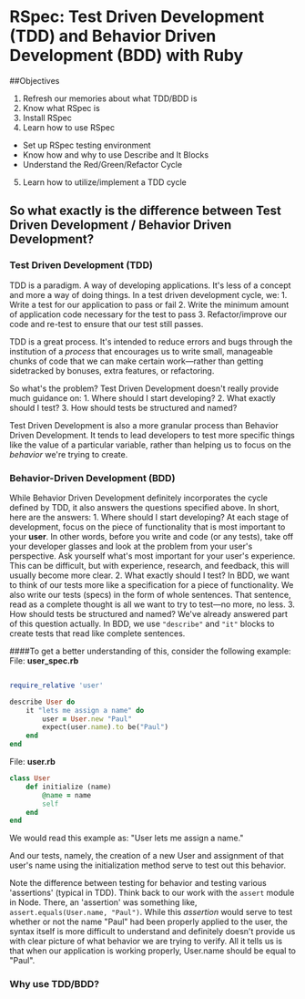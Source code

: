 # RSpec: Test Driven Development (TDD) and Behavior Driven Development (BDD) with Ruby

##Objectives

1. Refresh our memories about what TDD/BDD is
2. Know what RSpec is
3. Install RSpec
4. Learn how to use RSpec
  - Set up RSpec testing environment
  - Know how and why to use Describe and It Blocks
  - Understand the Red/Green/Refactor Cycle
5. Learn how to utilize/implement a TDD cycle

## So what exactly is the difference between Test Driven Development / Behavior Driven Development?

### Test Driven Development (TDD)
TDD is a paradigm. A way of developing applications. It's less of a concept and more a way of doing things. In a test driven development cycle, we:
    1. Write a test for our application to pass or fail
    2. Write the minimum amount of application code necessary for the test to pass
    3. Refactor/improve our code and re-test to ensure that our test still passes.

TDD is a great process. It's intended to reduce errors and bugs through the institution of a _process_ that encourages us to write small, manageable chunks of code that we can make certain work—rather than getting sidetracked by bonuses, extra features, or refactoring.

So what's the problem? Test Driven Development doesn't really provide much guidance on:
    1. Where should I start developing?
    2. What exactly should I test?
    3. How should tests be structured and named?

Test Driven Development is also a more granular process than Behavior Driven Development. It tends to lead developers to test more specific things like the value of a particular variable, rather than helping us to focus on the _behavior_ we're trying to create.

### Behavior-Driven Development (BDD)
While Behavior Driven Development definitely incorporates the cycle defined by TDD, it also answers the questions specified above. In short, here are the answers:
    1. Where should I start developing?
    At each stage of development, focus on the piece of functionality that is most important to your __user__. In other words, before you write and code (or any tests), take off your developer glasses and look at the problem from your user's perspective. Ask yourself what's most important for your user's experience. This can be difficult, but with experience, research, and feedback, this will usually become more clear.
    2. What exactly should I test?
    In BDD, we want to think of our tests more like a specification for a piece of functionality. We also write our tests (specs) in the form of whole sentences. That sentence, read as a complete thought is all we want to try to test—no more, no less.
    3. How should tests be structured and named?
    We've already answered part of this question actually. In BDD, we use `"describe"` and `"it"` blocks to create tests that read like complete sentences.

####To get a better understanding of this, consider the following example:
File: __user_spec.rb__
```rb

require_relative 'user'

describe User do
    it "lets me assign a name" do
        user = User.new "Paul"
        expect(user.name).to be("Paul")
    end
end
```

File: __user.rb__
```rb
class User
    def initialize (name)
        @name = name
        self
    end
end
```

We would read this example as:
"User lets me assign a name."

And our tests, namely, the creation of a new User and assignment of that user's name using the initialization method serve to test out this behavior.

Note the difference between testing for behavior and testing various 'assertions' (typical in TDD). Think back to our work with the `assert` module in Node. There, an 'assertion' was something like, `assert.equals(User.name, "Paul")`. While this _assertion_ would serve to test whether or not the name "Paul" had been properly applied to the user, the syntax itself is more difficult to understand and definitely doesn't provide us with clear picture of what behavior we are trying to verify. All it tells us is that when our application is working properly, User.name should be equal to "Paul".

### Why use TDD/BDD? 
